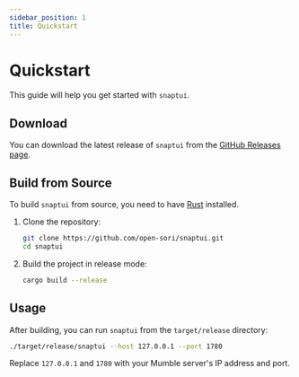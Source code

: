 ```yaml
---
sidebar_position: 1
title: Quickstart
---
```


# Quickstart

This guide will help you get started with `snaptui`.

## Download

You can download the latest release of `snaptui` from the [GitHub Releases page](https://github.com/open-sori/snaptui/releases).

## Build from Source

To build `snaptui` from source, you need to have [Rust](https://www.rust-lang.org/tools/install) installed.

1. Clone the repository:

    ```bash
    git clone https://github.com/open-sori/snaptui.git
    cd snaptui
    ```

2. Build the project in release mode:

    ```bash
    cargo build --release
    ```

## Usage

After building, you can run `snaptui` from the `target/release` directory:

```bash
./target/release/snaptui --host 127.0.0.1 --port 1780
```

Replace `127.0.0.1` and `1780` with your Mumble server's IP address and port.
